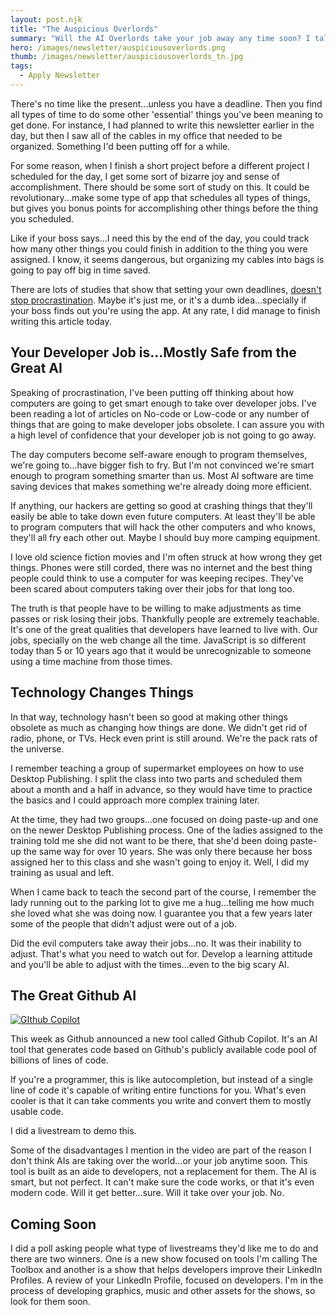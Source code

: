 ```yaml
---
layout: post.njk
title: "The Auspicious Overlords"
summary: "Will the AI Overlords take your job away any time soon? I talk about the latest entry from Github that writes code by synthesizing billions of lines of code. Plus, you'll find out what my next two live streams are all about."
hero: /images/newsletter/auspiciousoverlords.png
thumb: /images/newsletter/auspiciousoverlords_tn.jpg
tags:
  - Apply Newsletter
---
```


There's no time like the present...unless you have a deadline. Then you find all types of time to do some other 'essential' things you've been meaning to get done. For instance, I had planned to write this newsletter earlier in the day, but then I saw all of the cables in my office that needed to be organized. Something I'd been putting off for a while.

For some reason, when I finish a short project before a different project I scheduled for the day, I get some sort of bizarre joy and sense of accomplishment. There should be some sort of study on this. It could be revolutionary...make some type of app that schedules all types of things, but gives you bonus points for accomplishing other things before the thing you scheduled.

Like if your boss says...I need this by the end of the day, you could track how many other things you could finish in addition to the thing you were assigned. I know, it seems dangerous, but organizing my cables into bags is going to pay off big in time saved.

There are lots of studies that show that setting your own deadlines, [doesn't stop procrastination](https://www.fastcompany.com/3026895/self-imposed-deadlines-dont-stop-procrastination-heres-what-might). Maybe it's just me, or it's a dumb idea...specially if your boss finds out you're using the app. At any rate, I did manage to finish writing this article today.

## Your Developer Job is...Mostly Safe from the Great AI

Speaking of procrastination, I've been putting off thinking about how computers are going to get smart enough to take over developer jobs. I've been reading a lot of articles on No-code or Low-code or any number of things that are going to make developer jobs obsolete. I can assure you with a high level of confidence that your developer job is not going to go away.

The day computers become self-aware enough to program themselves, we're going to...have bigger fish to fry. But I'm not convinced we're smart enough to program something smarter than us. Most AI software are time saving devices that makes something we're already doing more efficient.

If anything, our hackers are getting so good at crashing things that they'll easily be able to take down even future computers. At least they'll be able to program computers that will hack the other computers and who knows, they'll all fry each other out. Maybe I should buy more camping equipment.

I love old science fiction movies and I'm often struck at how wrong they get things. Phones were still corded, there was no internet and the best thing people could think to use a computer for was keeping recipes. They've been scared about computers taking over their jobs for that long too.

<lite-youtube videoid="zBnFJjKqVM8"></lite-youtube>

The truth is that people have to be willing to make adjustments as time passes or risk losing their jobs. Thankfully people are extremely teachable. It's one of the great qualities that developers have learned to live with. Our jobs, specially on the web change all the time. JavaScript is so different today than 5 or 10 years ago that it would be unrecognizable to someone using a time machine from those times.

## Technology Changes Things

In that way, technology hasn't been so good at making other things obsolete as much as changing how things are done. We didn't get rid of radio, phone, or TVs. Heck even print is still around. We're the pack rats of the universe.

I remember teaching a group of supermarket employees on how to use Desktop Publishing. I split the class into two parts and scheduled them about a month and a half in advance, so they would have time to practice the basics and I could approach more complex training later.

At the time, they had two groups...one focused on doing paste-up and one on the newer Desktop Publishing process. One of the ladies assigned to the training told me she did not want to be there, that she'd been doing paste-up the same way for over 10 years. She was only there because her boss assigned her to this class and she wasn't going to enjoy it. Well, I did my training as usual and left.

When I came back to teach the second part of the course, I remember the lady running out to the parking lot to give me a hug...telling me how much she loved what she was doing now. I guarantee you that a few years later some of the people that didn't adjust were out of a job.

Did the evil computers take away their jobs...no. It was their inability to adjust. That's what you need to watch out for. Develop a learning attitude and you'll be able to adjust with the times...even to the big scary AI.

## The Great Github AI

[![GIthub Copilot](https://media-exp1.licdn.com/dms/image/C4E12AQFNIfRnkLJxQg/article-inline_image-shrink_1000_1488/0/1625167314357?e=1630540800&v=beta&t=AtsjpXhZ-G3CKw2_fVS7qRguRl9cWjZ35FxY1FYTBVM)](http://copilot.github.com/)

This week as Github announced a new tool called Github Copilot. It's an AI tool that generates code based on Github's publicly available code pool of billions of lines of code.

If you're a programmer, this is like autocompletion, but instead of a single line of code it's capable of writing entire functions for you. What's even cooler is that it can take comments you write and convert them to mostly usable code.

I did a livestream to demo this.

<lite-youtube videoid="hiI-CTcXZZs"></lite-youtube>

Some of the disadvantages I mention in the video are part of the reason I don't think AIs are taking over the world...or your job anytime soon. This tool is built as an aide to developers, not a replacement for them. The AI is smart, but not perfect. It can't make sure the code works, or that it's even modern code. Will it get better...sure. Will it take over your job. No.

## Coming Soon

I did a poll asking people what type of livestreams they'd like me to do and there are two winners. One is a new show focused on tools I'm calling The Toolbox and another is a show that helps developers improve their LinkedIn Profiles. A review of your LinkedIn Profile, focused on developers. I'm in the process of developing graphics, music and other assets for the shows, so look for them soon.
